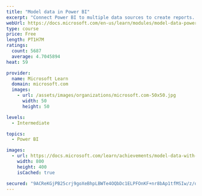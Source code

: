```yaml
---
title: "Model data in Power BI"
excerpt: "Connect Power BI to multiple data sources to create reports. Define the relationship between your data sources."
webUrl: https://docs.microsoft.com/en-us/learn/modules/model-data-power-bi/
type: course
price: Free
length: PT1H7M
ratings:
  count: 5687
  average: 4.7045894
heat: 59

provider:
  name: Microsoft Learn
  domain: microsoft.com
  images:
    - url: /assets/images/organizations/microsoft.com-50x50.jpg
      width: 50
      height: 50

levels:
  - Intermediate

topics:
  - Power BI

images:
  - url: https://docs.microsoft.com/learn/achievements/model-data-with-power-bi-desktop-social.png
    width: 800
    height: 400
    isCached: true

secured: "9ACReKGjPB25crj9goXeBhpLBWTe4OQbDc1ELPFOnKF+nr8bAp1tfMSIw/z/osXpe3c/HMPoRmQqR89PXPIPcEMf21Jkc8mXTqnoG3+u5qqxMvK9XxKvfoeiKAnSaoXt4IvD6Cb3ztdW/Gi7MyHDL2KQJnMeUaaYHaFRakUMuCVDJz4tvORMHajOAt5MGAzu0UPGwN3LpCK7pEx7fvuGUmmhrKZStD8uSEHTHG0UAcJAM7krUv8Nr4Ykor8J7on5yBArA6E7V0NhMYVBSnfTqkKVZv4PUaIPFEWY6cCoXlzwDNyMqBNeXUo94uKwN3nNgts5LFuXqfuPZa2RXBLSuPCf5Dq+j10DZE8TKXVRje49O80GCgPrtjcaDhX2JMINOOvwNDrTDfR4jplgbSpscZWmvBSIbkdIBvJ+sUMo/Eg=;Jf9mZdXJxvGb+5ztuk41Kg=="
---
```


